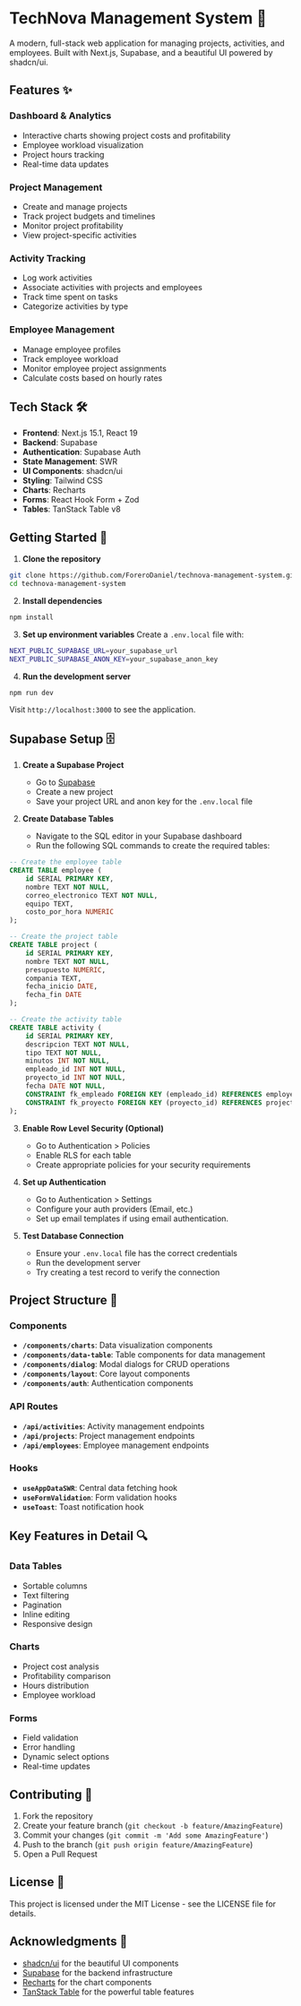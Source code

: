 # TechNova Management System 🚀

A modern, full-stack web application for managing projects, activities, and employees. Built with Next.js, Supabase, and a beautiful UI powered by shadcn/ui.

## Features ✨

### Dashboard & Analytics

- Interactive charts showing project costs and profitability
- Employee workload visualization
- Project hours tracking
- Real-time data updates

### Project Management

- Create and manage projects
- Track project budgets and timelines
- Monitor project profitability
- View project-specific activities

### Activity Tracking

- Log work activities
- Associate activities with projects and employees
- Track time spent on tasks
- Categorize activities by type

### Employee Management

- Manage employee profiles
- Track employee workload
- Monitor employee project assignments
- Calculate costs based on hourly rates

## Tech Stack 🛠️

- **Frontend**: Next.js 15.1, React 19
- **Backend**: Supabase
- **Authentication**: Supabase Auth
- **State Management**: SWR
- **UI Components**: shadcn/ui
- **Styling**: Tailwind CSS
- **Charts**: Recharts
- **Forms**: React Hook Form + Zod
- **Tables**: TanStack Table v8

## Getting Started 🚀

1. **Clone the repository**

```bash
git clone https://github.com/ForeroDaniel/technova-management-system.git
cd technova-management-system
```

2. **Install dependencies**

```bash
npm install
```

3. **Set up environment variables**
   Create a `.env.local` file with:

```bash
NEXT_PUBLIC_SUPABASE_URL=your_supabase_url
NEXT_PUBLIC_SUPABASE_ANON_KEY=your_supabase_anon_key
```

4. **Run the development server**

```bash
npm run dev
```

Visit `http://localhost:3000` to see the application.

## Supabase Setup 🗄️

1. **Create a Supabase Project**

   - Go to [Supabase](https://supabase.com)
   - Create a new project
   - Save your project URL and anon key for the `.env.local` file

2. **Create Database Tables**
   - Navigate to the SQL editor in your Supabase dashboard
   - Run the following SQL commands to create the required tables:

```sql
-- Create the employee table
CREATE TABLE employee (
    id SERIAL PRIMARY KEY,
    nombre TEXT NOT NULL,
    correo_electronico TEXT NOT NULL,
    equipo TEXT,
    costo_por_hora NUMERIC
);

-- Create the project table
CREATE TABLE project (
    id SERIAL PRIMARY KEY,
    nombre TEXT NOT NULL,
    presupuesto NUMERIC,
    compania TEXT,
    fecha_inicio DATE,
    fecha_fin DATE
);

-- Create the activity table
CREATE TABLE activity (
    id SERIAL PRIMARY KEY,
    descripcion TEXT NOT NULL,
    tipo TEXT NOT NULL,
    minutos INT NOT NULL,
    empleado_id INT NOT NULL,
    proyecto_id INT NOT NULL,
    fecha DATE NOT NULL,
    CONSTRAINT fk_empleado FOREIGN KEY (empleado_id) REFERENCES employee(id),
    CONSTRAINT fk_proyecto FOREIGN KEY (proyecto_id) REFERENCES project(id)
);
```

3. **Enable Row Level Security (Optional)**

   - Go to Authentication > Policies
   - Enable RLS for each table
   - Create appropriate policies for your security requirements

4. **Set up Authentication**

   - Go to Authentication > Settings
   - Configure your auth providers (Email, etc.)
   - Set up email templates if using email authentication.

5. **Test Database Connection**
   - Ensure your `.env.local` file has the correct credentials
   - Run the development server
   - Try creating a test record to verify the connection

## Project Structure 📁

### Components

- **`/components/charts`**: Data visualization components
- **`/components/data-table`**: Table components for data management
- **`/components/dialog`**: Modal dialogs for CRUD operations
- **`/components/layout`**: Core layout components
- **`/components/auth`**: Authentication components

### API Routes

- **`/api/activities`**: Activity management endpoints
- **`/api/projects`**: Project management endpoints
- **`/api/employees`**: Employee management endpoints

### Hooks

- **`useAppDataSWR`**: Central data fetching hook
- **`useFormValidation`**: Form validation hooks
- **`useToast`**: Toast notification hook

## Key Features in Detail 🔍

### Data Tables

- Sortable columns
- Text filtering
- Pagination
- Inline editing
- Responsive design

### Charts

- Project cost analysis
- Profitability comparison
- Hours distribution
- Employee workload

### Forms

- Field validation
- Error handling
- Dynamic select options
- Real-time updates

## Contributing 🤝

1. Fork the repository
2. Create your feature branch (`git checkout -b feature/AmazingFeature`)
3. Commit your changes (`git commit -m 'Add some AmazingFeature'`)
4. Push to the branch (`git push origin feature/AmazingFeature`)
5. Open a Pull Request

## License 📝

This project is licensed under the MIT License - see the LICENSE file for details.

## Acknowledgments 🙏

- [shadcn/ui](https://ui.shadcn.com/) for the beautiful UI components
- [Supabase](https://supabase.com/) for the backend infrastructure
- [Recharts](https://recharts.org/) for the chart components
- [TanStack Table](https://tanstack.com/table/v8) for the powerful table features
